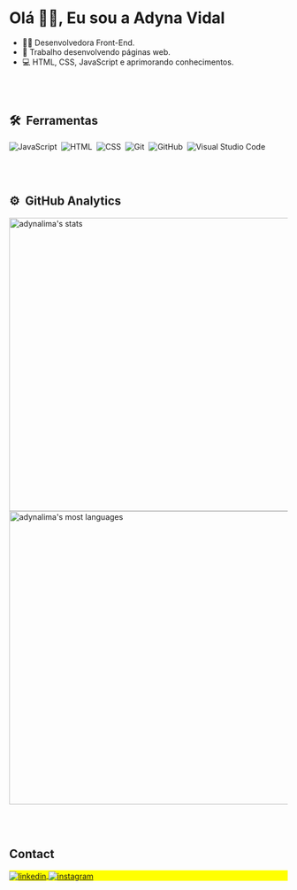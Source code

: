 <h1 align="left">Olá 👋🏻, Eu sou a Adyna Vidal</h1>


- 👩‍💻 Desenvolvedora Front-End.
- 🔭 Trabalho desenvolvendo páginas web. 
- 💻 HTML, CSS, JavaScript e aprimorando conhecimentos. 

<br><br>

## 🛠 &nbsp;Ferramentas

![JavaScript](https://img.shields.io/badge/-JavaScript-05122A?style=flat&logo=javascript)&nbsp;
![HTML](https://img.shields.io/badge/-HTML-05122A?style=flat&logo=HTML5)&nbsp;
![CSS](https://img.shields.io/badge/-CSS-05122A?style=flat&logo=CSS3&logoColor=1572B6)&nbsp;
![Git](https://img.shields.io/badge/-Git-05122A?style=flat&logo=git)&nbsp;
![GitHub](https://img.shields.io/badge/-GitHub-05122A?style=flat&logo=github)&nbsp;
![Visual Studio Code](https://img.shields.io/badge/-Visual%20Studio%20Code-05122A?style=flat&logo=visual-studio-code&logoColor=007ACC)&nbsp;

<br><br>

## ⚙️ &nbsp;GitHub Analytics

<p align="left">
<img width="530em" src="https://github-readme-stats.vercel.app/api?username=adynaslima&show_icons=true&theme=vision-friendly-dark" alt="adynalima's stats"/>
<img width="530em" src="https://github-readme-stats.vercel.app/api/top-langs/?username=AdynaSLima&layout=compact&theme=vision-friendly-dark" alt="adynalima's most languages"/>
</p>


<br><br>

## Contact

<p align="left" style="background:yellow">
<a href="https://www.linkedin.com/in/adynavidal/" target="_blank">
  <img align="center" src="https://img.shields.io/badge/-adynavidal-05122A?style=flat&logo=linkedin" alt="linkedin"/>
</a>
<a href="https://www.instagram.com/adynavidal/" target="_blank">
 <img align="center" src="https://img.shields.io/badge/-adynavidal-05122A?style=flat&logo=instagram" alt="instagram"/>
</a>
</p>

<!--


